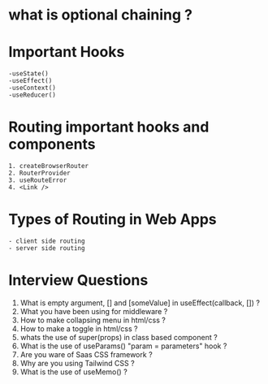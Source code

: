 # what is optional chaining ?

# Important Hooks
    -useState()
    -useEffect()
    -useContext()
    -useReducer()

# Routing important hooks and components
    1. createBrowserRouter
    2. RouterProvider
    3. useRouteError
    4. <Link />

# Types of Routing in Web Apps 
    - client side routing 
    - server side routing 



# Interview Questions
1. What is empty argument, [] and [someValue] in useEffect(callback, []) ?
2. What you have been using for middleware ?
3. How to make collapsing menu in html/css ?
4. How to make a toggle in html/css ?
5. whats the use of super(props) in class based component ?
6. What is the use of useParams() "param = parameters" hook ?
7. Are you ware of Saas CSS framework ?
8. Why are you using Tailwind CSS ?
9. What is the use of useMemo() ?


